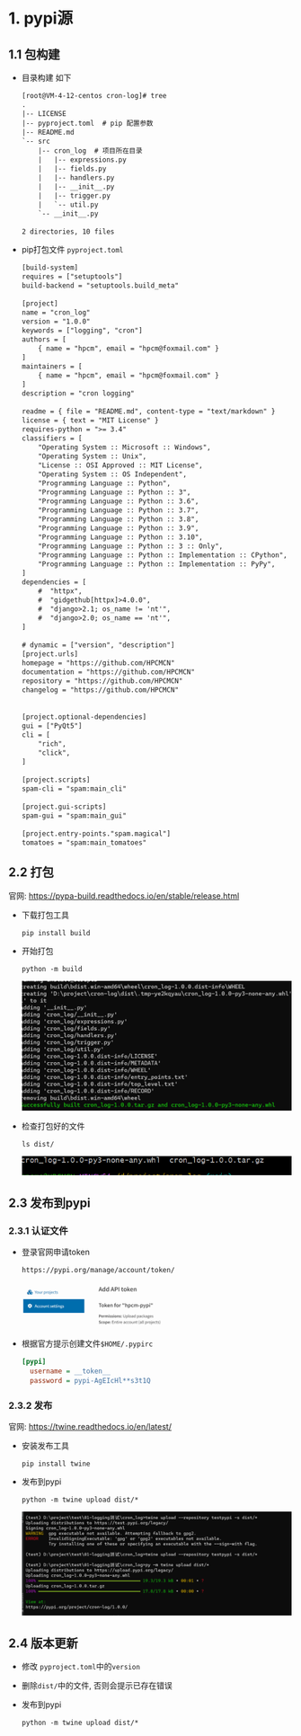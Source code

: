 # 1. pypi源

## 1.1 包构建

* 目录构建 如下

  ```shell
  [root@VM-4-12-centos cron-log]# tree
  .
  |-- LICENSE
  |-- pyproject.toml  # pip 配置参数
  |-- README.md
  `-- src
      |-- cron_log  # 项目所在目录
      |   |-- expressions.py
      |   |-- fields.py
      |   |-- handlers.py
      |   |-- __init__.py
      |   |-- trigger.py
      |   `-- util.py
      `-- __init__.py
  
  2 directories, 10 files
  ```

* pip打包文件 `pyproject.toml`

  ```
  [build-system]
  requires = ["setuptools"]
  build-backend = "setuptools.build_meta"
  
  [project]
  name = "cron_log"
  version = "1.0.0"
  keywords = ["logging", "cron"]
  authors = [
      { name = "hpcm", email = "hpcm@foxmail.com" }
  ]
  maintainers = [
      { name = "hpcm", email = "hpcm@foxmail.com" }
  ]
  description = "cron logging"
  
  readme = { file = "README.md", content-type = "text/markdown" }
  license = { text = "MIT License" }
  requires-python = ">= 3.4"
  classifiers = [
      "Operating System :: Microsoft :: Windows",
      "Operating System :: Unix",
      "License :: OSI Approved :: MIT License",
      "Operating System :: OS Independent",
      "Programming Language :: Python",
      "Programming Language :: Python :: 3",
      "Programming Language :: Python :: 3.6",
      "Programming Language :: Python :: 3.7",
      "Programming Language :: Python :: 3.8",
      "Programming Language :: Python :: 3.9",
      "Programming Language :: Python :: 3.10",
      "Programming Language :: Python :: 3 :: Only",
      "Programming Language :: Python :: Implementation :: CPython",
      "Programming Language :: Python :: Implementation :: PyPy",
  ]
  dependencies = [
      #  "httpx",
      #  "gidgethub[httpx]>4.0.0",
      #  "django>2.1; os_name != 'nt'",
      #  "django>2.0; os_name == 'nt'",
  ]
  
  # dynamic = ["version", "description"]
  [project.urls]
  homepage = "https://github.com/HPCMCN"
  documentation = "https://github.com/HPCMCN"
  repository = "https://github.com/HPCMCN"
  changelog = "https://github.com/HPCMCN"
  
  
  [project.optional-dependencies]
  gui = ["PyQt5"]
  cli = [
      "rich",
      "click",
  ]
  
  [project.scripts]
  spam-cli = "spam:main_cli"
  
  [project.gui-scripts]
  spam-gui = "spam:main_gui"
  
  [project.entry-points."spam.magical"]
  tomatoes = "spam:main_tomatoes"
  ```

## 2.2 打包

官网:  https://pypa-build.readthedocs.io/en/stable/release.html

* 下载打包工具

  ```shell
  pip install build
  ```

* 开始打包

  ```shell
  python -m build
  ```

  ![image-20230202165553268](02-%E8%87%AA%E5%AE%9A%E4%B9%89packages/.image/01-setup/image-20230202165553268.png)

* 检查打包好的文件

  ```shell
  ls dist/
  ```

  ![image-20230202165710108](02-%E8%87%AA%E5%AE%9A%E4%B9%89packages/.image/01-setup/image-20230202165710108.png)

## 2.3 发布到pypi

### 2.3.1 认证文件

* 登录官网申请token

  ```html
  https://pypi.org/manage/account/token/
  ```

  ![image-20230202170023628](02-%E8%87%AA%E5%AE%9A%E4%B9%89packages/.image/01-setup/image-20230202170023628.png)

* 根据官方提示创建文件`$HOME/.pypirc`

  ```cfg
  [pypi]
    username = __token__
    password = pypi-AgEIcHl**s3t1Q
  ```

### 2.3.2 发布

官网: https://twine.readthedocs.io/en/latest/

* 安装发布工具

  ```shell
  pip install twine
  ```

* 发布到pypi

  ```shell
  python -m twine upload dist/*
  ```

  ![image-20230202170337440](02-%E8%87%AA%E5%AE%9A%E4%B9%89packages/.image/01-setup/image-20230202170337440.png)

## 2.4 版本更新

* 修改 `pyproject.toml`中的`version`

* 删除`dist/`中的文件, 否则会提示已存在错误

* 发布到pypi

  ```shell
  python -m twine upload dist/*
  ```
